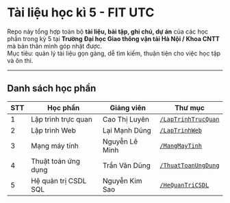 # Tài liệu học kì 5 - FIT UTC

Repo này tổng hợp toàn bộ **tài liệu, bài tập, ghi chú, dự án** của các học phần trong kỳ 5 tại **Trường Đại học Giao thông vận tải Hà Nội / Khoa CNTT** mà bản thân mình góp nhặt được.  
Mục tiêu: quản lý tài liệu gọn gàng, dễ tìm kiếm, thuận tiện cho việc học tập và ôn thi.  

---

## Danh sách học phần

| STT | Học phần        | Giảng viên       | Thư mục                  |
|-----|-----------------|-----------------|--------------------------|
| 1   | Lập trình trực quan | Cao Thị Luyên | [`/LapTrinhTrucQuan`](./LapTrinhTrucQuan) |
| 2   | Lập trình Web | Lại Mạnh Dũng | [`/LapTrinhWeb`](./LapTrinhWeb) |
| 3   | Mạng máy tính | Nguyễn Lê Minh | [`/MangMayTinh`](./MangMayTinh) |
| 4   | Thuật toán ứng dụng | Trần Văn Dũng | [`/ThuatToanUngDung`](./ThuatToanUngDung) |
| 5   | Hệ quản trị CSDL SQL | Nguyễn Kim Sao | [`/HeQuanTriCSDL`](./HeQuanTriCSDL) |

